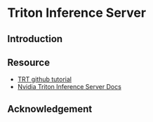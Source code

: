 # Triton Inference Server

## Introduction

## Resource
- [TRT github tutorial](https://github.com/triton-inference-server/tutorials/blob/main/Conceptual_Guide/Part_1-model_deployment/README.md)
- [Nvidia Triton Inference Server Docs](https://docs.nvidia.com/deeplearning/triton-inference-server/user-guide/docs/getting_started/quickstart.html)

## Acknowledgement
